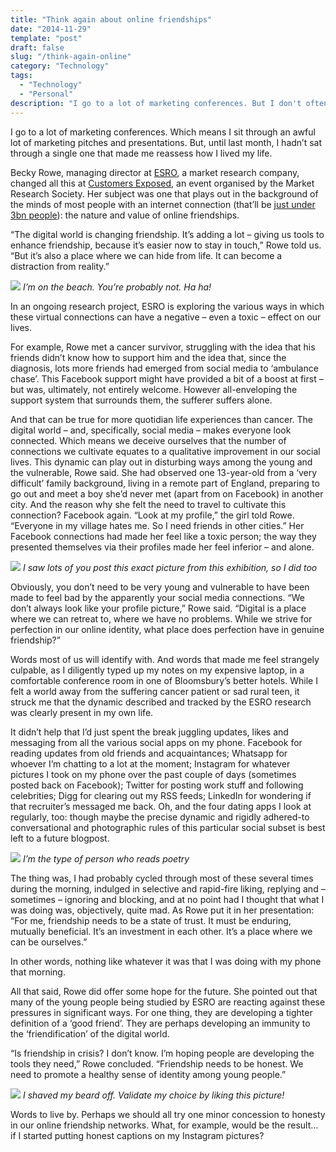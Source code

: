 ```yaml
---
title: "Think again about online friendships"
date: "2014-11-29"
template: "post"
draft: false
slug: "/think-again-online"
category: "Technology"
tags:
  - "Technology"
  - "Personal"
description: "I go to a lot of marketing conferences. But I don't often sit through a presentation that made me reassess how I live my life."
---
```


I go to a lot of marketing conferences. Which means I sit through an awful lot of marketing pitches and presentations. But, until last month, I hadn’t sat through a single one that made me reassess how I lived my life.

Becky Rowe, managing director at [ESRO](http://www.esro.co.uk/), a market research company, changed all this at [Customers Exposed](https://www.mrs.org.uk/event/conferences/customers_exposed/course/2865/id/7355), an event organised by the Market Research Society. Her subject was one that plays out in the background of the minds of most people with an internet connection (that’ll be [just under 3bn people](http://www.internetworldstats.com/stats.htm)): the nature and value of online friendships.

“The digital world is changing friendship. It’s adding a lot – giving us tools to enhance friendship, because it’s easier now to stay in touch,” Rowe told us. “But it’s also a place where we can hide from life. It can become a distraction from reality.”

![](/media/think-again-online-1.jpg)
*I’m on the beach. You’re probably not. Ha ha!*

In an ongoing research project, ESRO is exploring the various ways in which these virtual connections can have a negative – even a toxic – effect on our lives.

For example, Rowe met a cancer survivor, struggling with the idea that his friends didn’t know how to support him and the idea that, since the diagnosis, lots more friends had emerged from social media to ‘ambulance chase’. This Facebook support might have provided a bit of a boost at first – but was, ultimately, not entirely welcome. However all-enveloping the support system that surrounds them, the sufferer suffers alone.

And that can be true for more quotidian life experiences than cancer. The digital world – and, specifically, social media – makes everyone look connected. Which means we deceive ourselves that the number of connections we cultivate equates to a qualitative improvement in our social lives. This dynamic can play out in disturbing ways among the young and the vulnerable, Rowe said. She had observed one 13-year-old from a ‘very difficult’ family background, living in a remote part of England, preparing to go out and meet a boy she’d never met (apart from on Facebook) in another city. And the reason why she felt the need to travel to cultivate this connection? Facebook again. “Look at my profile,” the girl told Rowe. “Everyone in my village hates me. So I need friends in other cities.” Her Facebook connections had made her feel like a toxic person; the way they presented themselves via their profiles made her feel inferior – and alone.

![](/media/think-again-online-2.jpg)
*I saw lots of you post this exact picture from this exhibition, so I did too*

Obviously, you don’t need to be very young and vulnerable to have been made to feel bad by the apparently your social media connections. “We don’t always look like your profile picture,” Rowe said. “Digital is a place where we can retreat to, where we have no problems. While we strive for perfection in our online identity, what place does perfection have in genuine friendship?”

Words most of us will identify with. And words that made me feel strangely culpable, as I diligently typed up my notes on my expensive laptop, in a comfortable conference room in one of Bloomsbury’s better hotels. While I felt a world away from the suffering cancer patient or sad rural teen, it struck me that the dynamic described and tracked by the ESRO research was clearly present in my own life.

It didn’t help that I’d just spent the break juggling updates, likes and messaging from all the various social apps on my phone. Facebook for reading updates from old friends and acquaintances; Whatsapp for whoever I’m chatting to a lot at the moment; Instagram for whatever pictures I took on my phone over the past couple of days (sometimes posted back on Facebook); Twitter for posting work stuff and following celebrities; Digg for clearing out my RSS feeds; LinkedIn for wondering if that recruiter’s messaged me back. Oh, and the four dating apps I look at regularly, too: though maybe the precise dynamic and rigidly adhered-to conversational and photographic rules of this particular social subset is best left to a future blogpost.

![](/media/think-again-online-3.jpg)
*I’m the type of person who reads poetry*

The thing was, I had probably cycled through most of these several times during the morning, indulged in selective and rapid-fire liking, replying and – sometimes – ignoring and blocking, and at no point had I thought that what I was doing was, objectively, quite mad. As Rowe put it in her presentation: “For me, friendship needs to be a state of trust. It must be enduring, mutually beneficial. It’s an investment in each other. It’s a place where we can be ourselves.”

In other words, nothing like whatever it was that I was doing with my phone that morning.

All that said, Rowe did offer some hope for the future. She pointed out that many of the young people being studied by ESRO are reacting against these pressures in significant ways. For one thing, they are developing a tighter definition of a ‘good friend’. They are perhaps developing an immunity to the ‘friendification’ of the digital world.

“Is friendship in crisis? I don’t know. I’m hoping people are developing the tools they need,” Rowe concluded. “Friendship needs to be honest. We need to promote a healthy sense of identity among young people.”

![](/media/think-again-online-4.jpg)
*I shaved my beard off. Validate my choice by liking this picture!*

Words to live by. Perhaps we should all try one minor concession to honesty in our online friendship networks. What, for example, would be the result… if I started putting honest captions on my Instagram pictures?
